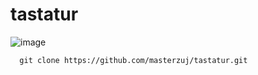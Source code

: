 # tastatur

![image](https://github.com/user-attachments/assets/18c5164a-8551-4657-802d-2d8666b10c5c)


      git clone https://github.com/masterzuj/tastatur.git
